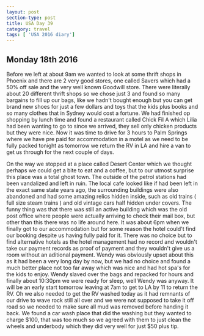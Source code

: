 ```yaml
---
layout: post
section-type: post
title: USA Day 39
category: travel
tags: [ 'USA 2016 diary']
---
```

## Monday 18th 2016  

Before we left at about 9am we wanted to look at some thrift shops in Phoenix and there are 2 very good stores, one called Savers which had a 50% off sale and the very well known Goodwill store. There were literally about 20 different thrift shops so we chose just 3 and found so many bargains to fill up our bags, like we hadn't bought enough but you can get brand new shoes for just a few dollars and toys that the kids plus books and so many clothes that in Sydney would cost a fortune.
We had finished op shopping by lunch time and found a restaurant called Chick Fil A which Lilia had been wanting to go to since we arrived, they sell only chicken products but they were nice.
Now it was time to drive for 3 hours to Palm Springs where we have pre paid for accommodation in a motel as we need to be fully packed tonight as tomorrow we return the RV in LA and hire a van to get us through for the next couple of days.

On the way we stopped at a place called Desert Center which we thought perhaps we could get a bite to eat and a coffee, but to our utmost surprise this place was a total ghost town. The outside of the petrol stations had been vandalized and left in ruin. The local cafe looked like if had been left in the exact same state years ago, the surrounding buildings were also abandoned and had some amazing relics hidden inside, such as old trains ( full size steam trains ) and old vintage cars half hidden under covers. The funny thing was that there was still an active building which was the old post office where people were actually arriving to check their mail box, but other than this there was no life around here. It was about 6pm when we finally got to our accommodation but for some reason the hotel could't find our booking despite us having fully paid for it. There was no choice but to find alternative hotels as the hotel management had no record and wouldn't take our payment records as proof of payment and they wouldn't give us a room without an aditional payment. Wendy was obviously upset about this as it had been a very long day by now, but we had no choice and found a much better place not too far away which was nice and had hot spa's for the kids to enjoy. Wendy slaved over the bags and repacked for hours and finally about 10:30pm we were ready for sleep, well Wendy was anyway. It will be an early start tomorrow leaving at 7am to get to LA by 11 to return the RV. Oh we also needed to get the RV washed today as it had remnants of our drive to wave rock still all over and we were not supposed to take it off road so we needed to make sure all mud was removed before handing it back. We found a car wash place that did the washing but they wanted to charge $100, that was too much so we agreed with them to just clean the wheels and underbody which they did very well for just $50 plus tip.
